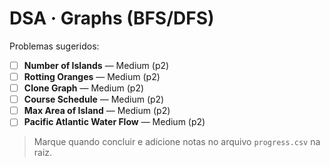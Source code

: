 # DSA · Graphs (BFS/DFS)

Problemas sugeridos:

- [ ] **Number of Islands** — Medium (p2)
- [ ] **Rotting Oranges** — Medium (p2)
- [ ] **Clone Graph** — Medium (p2)
- [ ] **Course Schedule** — Medium (p2)
- [ ] **Max Area of Island** — Medium (p2)
- [ ] **Pacific Atlantic Water Flow** — Medium (p2)

> Marque quando concluir e adicione notas no arquivo `progress.csv` na raiz.
